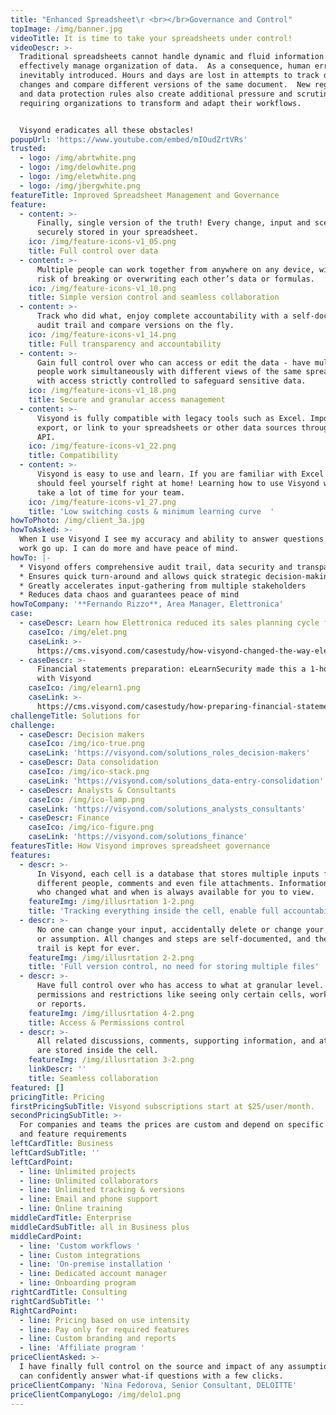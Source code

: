 ```yaml
---
title: "Enhanced Spreadsheet\r <br></br>Governance and Control"
topImage: /img/banner.jpg
videoTitle: It is time to take your spreadsheets under control!
videoDescr: >-
  Traditional spreadsheets cannot handle dynamic and fluid information flow and
  effectively manage organization of data.  As a consequence, human errors are
  inevitably introduced. Hours and days are lost in attempts to track down
  changes and compare different versions of the same document.  New regulations
  and data protection rules also create additional pressure and scrutiny
  requiring organizations to transform and adapt their workflows. 


  Visyond eradicates all these obstacles!
popupUrl: 'https://www.youtube.com/embed/mIOudZrtVRs'
trusted:
  - logo: /img/abrtwhite.png
  - logo: /img/delowhite.png
  - logo: /img/eletwhite.png
  - logo: /img/jbergwhite.png
featureTitle: Improved Spreadsheet Management and Governance
feature:
  - content: >-
      Finally, single version of the truth! Every change, input and scenario is
      securely stored in your spreadsheet. 
    ico: /img/feature-icons-v1_05.png
    title: Full control over data
  - content: >-
      Multiple people can work together from anywhere on any device, without the
      risk of breaking or overwriting each other’s data or formulas.
    ico: /img/feature-icons-v1_10.png
    title: Simple version control and seamless collaboration
  - content: >-
      Track who did what, enjoy complete accountability with a self-documenting
      audit trail and compare versions on the fly.
    ico: /img/feature-icons-v1_14.png
    title: Full transparency and accountability
  - content: >-
      Gain full control over who can access or edit the data - have multiple
      people work simultaneously with different views of the same spreadsheet,
      with access strictly controlled to safeguard sensitive data.
    ico: /img/feature-icons-v1_18.png
    title: Secure and granular access management
  - content: >-
      Visyond is fully compatible with legacy tools such as Excel. Import,
      export, or link to your spreadsheets or other data sources through our
      API.  
    ico: /img/feature-icons-v1_22.png
    title: Compatibility
  - content: >-
      Visyond is easy to use and learn. If you are familiar with Excel then you
      should feel yourself right at home! Learning how to use Visyond will not
      take a lot of time for your team.
    ico: /img/feature-icons-v1_27.png
    title: 'Low switching costs & minimum learning curve  '
howToPhoto: /img/client_3a.jpg
howToAsked: >-
  When I use Visyond I see my accuracy and ability to answer questions about my
  work go up. I can do more and have peace of mind.
howTo: |-
  * Visyond offers comprehensive audit trail, data security and transparency 
  * Ensures quick turn-around and allows quick strategic decision-making 
  * Greatly accelerates input-gathering from multiple stakeholders 
  * Reduces data chaos and guarantees peace of mind
howToCompany: '**Fernando Rizzo**, Area Manager, Elettronica'
case:
  - caseDescr: Learn how Elettronica reduced its sales planning cycle from weeks to hours
    caseIco: /img/elet.png
    caseLink: >-
      https://cms.visyond.com/casestudy/how-visyond-changed-the-way-elettronica-planned-their-sales-and-shortened-the-process-from-weeks-to-hours/
  - caseDescr: >-
      Financial statements preparation: eLearnSecurity made this a 1-hour job
      with Visyond
    caseIco: /img/elearn1.png
    caseLink: >-
      https://cms.visyond.com/casestudy/how-preparing-financial-statements-with-no-training-in-finance-became-a-1-hour-job/
challengeTitle: Solutions for
challenge:
  - caseDescr: Decision makers
    caseIco: /img/ico-true.png
    caseLink: 'https://visyond.com/solutions_roles_decision-makers'
  - caseDescr: Data consolidation
    caseIco: /img/ico-stack.png
    caseLink: 'https://visyond.com/solutions_data-entry-consolidation'
  - caseDescr: Analysts & Consultants
    caseIco: /img/ico-lamp.png
    caseLink: 'https://visyond.com/solutions_analysts_consultants'
  - caseDescr: Finance
    caseIco: /img/ico-figure.png
    caseLink: 'https://visyond.com/solutions_finance'
featuresTitle: How Visyond improves spreadsheet governance
features:
  - descr: >-
      In Visyond, each cell is a database that stores multiple inputs from
      different people, comments and even file attachments. Information about
      who changed what and when is always available for you to view.
    featureImg: /img/illusrtation 1-2.png
    title: 'Tracking everything inside the cell, enable full accountability'
  - descr: >-
      No one can change your input, accidentally delete or change your formula
      or assumption. All changes and steps are self-documented, and the audit
      trail is kept for ever.
    featureImg: /img/illusrtation 2-2.png
    title: 'Full version control, no need for storing multiple files'
  - descr: >-
      Have full control over who has access to what at granular level. Manage
      permissions and restrictions like seeing only certain cells, worksheets,
      or reports.
    featureImg: /img/illusrtation 4-2.png
    title: Access & Permissions control
  - descr: >-
      All related discussions, comments, supporting information, and attachments
      are stored inside the cell.
    featureImg: /img/illusrtation 3-2.png
    linkDescr: ''
    title: Seamless collaboration
featured: []
pricingTitle: Pricing
firstPricingSubTitle: Visyond subscriptions start at $25/user/month.
secondPricingSubTitle: >-
  For companies and teams the prices are custom and depend on specific use cases
  and feature requirements
leftCardTitle: Business
leftCardSubTitle: ''
leftCardPoint:
  - line: Unlimited projects
  - line: Unlimited collaborators
  - line: Unlimited tracking & versions
  - line: Email and phone support
  - line: Online training
middleCardTitle: Enterprise
middleCardSubTitle: all in Business plus
middleCardPoint:
  - line: 'Custom workflows '
  - line: Custom integrations
  - line: 'On-premise installation '
  - line: Dedicated account manager
  - line: Onboarding program
rightCardTitle: Consulting
rightCardSubTitle: ''
RightCardPoint:
  - line: Pricing based on use intensity
  - line: Pay only for required features
  - line: Custom branding and reports
  - line: 'Affiliate program '
priceClientAsked: >-
  I have finally full control on the source and impact of any assumptions, and
  can confidently answer what-if questions with a few clicks.
priceClientCompany: 'Nina Fedorova, Senior Consultant, DELOITTE'
priceClientCompanyLogo: /img/delo1.png
---
```


